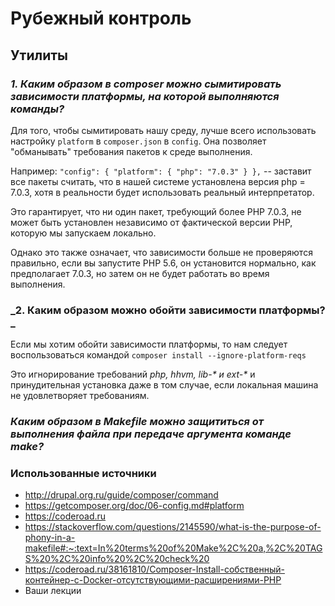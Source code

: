 # Рубежный контроль #
## Утилиты ##
### _1. Каким образом в composer можно сымитировать зависимости платформы, на которой выполняются команды?_ ###
Для того, чтобы сымитировать нашу среду, лучше всего использовать настройку `platform` в `composer.json` в `config`. 
Она позволяет "обманывать" требования пакетов к среде выполнения.

Например:
`"config": {
        "platform": {
            "php": "7.0.3"
        }
    },`
-- заставит все пакеты считать, что в нашей системе установлена версия php = 7.0.3, 
хотя в реальности будет использовать реальный интерпретатор.

Это гарантирует, что ни один пакет, требующий более PHP 7.0.3, 
не может быть установлен независимо от фактической версии PHP, которую мы запускаем локально.

Однако это также означает, что зависимости больше не проверяются правильно, 
если вы запустите PHP 5.6, он установится нормально, как предполагает 7.0.3, 
но затем он не будет работать во время выполнения.

### _2. Каким образом можно обойти зависимости платформы? _ ###
Если мы хотим обойти зависимости платформы, то нам следует воспользоваться командой
`composer install --ignore-platform-reqs`

Это игнорирование требований _php, hhvm, lib-* и ext-*_ 
и принудительная установка даже в том случае, если локальная машина не удовлетворяет требованиям. 

### _Каким образом в Makefile можно защититься от выполнения файла при передаче аргумента команде make?_ ###


### Использованные источники ###
- http://drupal.org.ru/guide/composer/command
- https://getcomposer.org/doc/06-config.md#platform
- https://coderoad.ru
- https://stackoverflow.com/questions/2145590/what-is-the-purpose-of-phony-in-a-makefile#:~:text=In%20terms%20of%20Make%2C%20a,%2C%20TAGS%20%2C%20info%20%2C%20check%20
- https://coderoad.ru/38161810/Composer-Install-собственный-контейнер-с-Docker-отсутствующими-расширениями-PHP
- Ваши лекции
